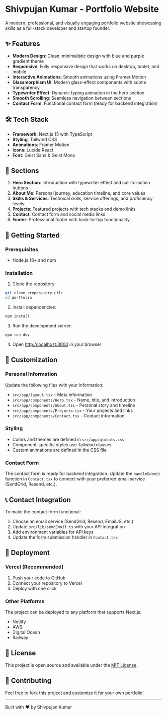 # Shivpujan Kumar - Portfolio Website

A modern, professional, and visually engaging portfolio website showcasing skills as a full-stack developer and startup founder.

## ✨ Features

- **Modern Design**: Clean, minimalistic design with blue and purple gradient theme
- **Responsive**: Fully responsive design that works on desktop, tablet, and mobile
- **Interactive Animations**: Smooth animations using Framer Motion
- **Glassmorphism UI**: Modern glass-effect components with subtle transparency
- **Typewriter Effect**: Dynamic typing animation in the hero section
- **Smooth Scrolling**: Seamless navigation between sections
- **Contact Form**: Functional contact form (ready for backend integration)

## 🛠️ Tech Stack

- **Framework**: Next.js 15 with TypeScript
- **Styling**: Tailwind CSS
- **Animations**: Framer Motion
- **Icons**: Lucide React
- **Font**: Geist Sans & Geist Mono

## 📱 Sections

1. **Hero Section**: Introduction with typewriter effect and call-to-action buttons
2. **About Me**: Personal journey, education timeline, and core values
3. **Skills & Services**: Technical skills, service offerings, and proficiency levels
4. **Projects**: Featured projects with tech stacks and demo links
5. **Contact**: Contact form and social media links
6. **Footer**: Professional footer with back-to-top functionality

## 🚀 Getting Started

### Prerequisites

- Node.js 18+ and npm

### Installation

1. Clone the repository:
```bash
git clone <repository-url>
cd portfolio
```

2. Install dependencies:
```bash
npm install
```

3. Run the development server:
```bash
npm run dev
```

4. Open [http://localhost:3000](http://localhost:3000) in your browser

## 🎨 Customization

### Personal Information
Update the following files with your information:
- `src/app/layout.tsx` - Meta information
- `src/app/components/Hero.tsx` - Name, title, and introduction
- `src/app/components/About.tsx` - Personal story and timeline
- `src/app/components/Projects.tsx` - Your projects and links
- `src/app/components/Contact.tsx` - Contact information

### Styling
- Colors and themes are defined in `src/app/globals.css`
- Component-specific styles use Tailwind classes
- Custom animations are defined in the CSS file

### Contact Form
The contact form is ready for backend integration. Update the `handleSubmit` function in `Contact.tsx` to connect with your preferred email service (SendGrid, Resend, etc.).

## 📞 Contact Integration

To make the contact form functional:

1. Choose an email service (SendGrid, Resend, EmailJS, etc.)
2. Update `src/lib/sendEmail.ts` with your API integration
3. Add environment variables for API keys
4. Update the form submission handler in `Contact.tsx`

## 🚀 Deployment

### Vercel (Recommended)
1. Push your code to GitHub
2. Connect your repository to Vercel
3. Deploy with one click

### Other Platforms
The project can be deployed to any platform that supports Next.js:
- Netlify
- AWS
- Digital Ocean
- Railway

## 📝 License

This project is open source and available under the [MIT License](LICENSE).

## 🤝 Contributing

Feel free to fork this project and customize it for your own portfolio!

---

Built with ❤️ by Shivpujan Kumar
